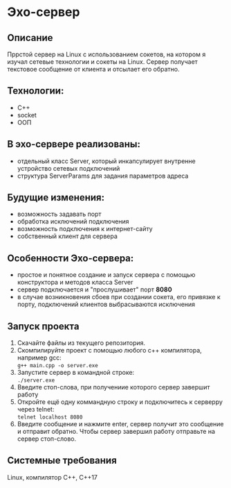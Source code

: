 # Эхо-сервер

## Описание
Пррстой сервер на Linux с использованием сокетов, на котором я изучал сетевые технологии и сокеты на Linux. Сервер получает текстовое сообщение от клиента и отсылает его обратно. 

## Технологии:
* C++
* socket
* ООП

## В эхо-сервере реализованы:
* отдельный класс Server, который инкапсулирует внутренне устройство сетевых подключений
* структура ServerParams для задания параметров адреса

## Будущие изменения:
* возможность задавать порт
* обработка исключений подключения
* возможность подключения к интернет-сайту
* собственный клиент для сервера

## Особенности Эхо-сервера:
* простое и понятное создание и запуск сервера с помощью конструктора и методов класса Server
* сервер подключается и "прослушивает" порт **8080**
* в случае возникновения сбоев при создании сокета, его привязке к порту, подключений клиентов выбрасываются исключения

## Запуск проекта
1. Скачайте файлы из текущего репозитория.
2. Скомпилируйте проект с помощью любого с++ компилятора, например gcc:\
	`g++ main.cpp -o server.exe`
3. Запустите сервер в командной строке:\
	`./server.exe`
4. Введите стоп-слова, при получениие которого сервер завершит работу
5. Откройте ещё одну коммандную строку и подключитесь к серверру через telnet:\
	`telnet localhost 8080`
6. Введите сообщение и нажмите enter, сервер получит это сообщение и отправит обратно. Чтобы сервер завершил работу отправьте на сервер стоп-слово. 

## Системные требования
Linux, компилятор С++, С++17
